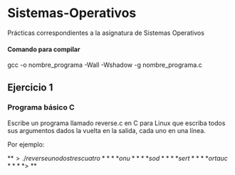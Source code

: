 # Sistemas-Operativos

Prácticas correspondientes a la asignatura de Sistemas Operativos

#### Comando para compilar
gcc -o nombre_programa -Wall -Wshadow -g nombre_programa.c

## Ejercicio 1
### Programa básico C

Escribe un programa llamado reverse.c en C para Linux que escriba todos sus argumentos dados la vuelta en la salida, cada uno en una línea.

Por ejemplo:

**$> ./reverse uno dos tres cuatro**
**onu**
**sod**
**sert**
**ortauc**
**$> **

